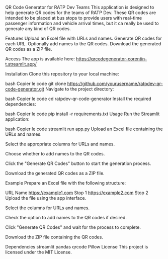 QR Code Generator for RATP Dev Teams
This application is designed to help generate QR codes for the teams of RATP Dev. These QR codes are intended to be placed at bus stops to provide users with real-time passenger information and vehicle arrival times, but it ca really be used to generate any kind of QR codes.

Features
Upload an Excel file with URLs and names.
Generate QR codes for each URL.
Optionally add names to the QR codes.
Download the generated QR codes as a ZIP file.

Access
The app is available here: https://qrcodegenerator-corentin-t.streamlit.app/

Installation
Clone this repository to your local machine:

bash
Copier le code
git clone https://github.com/yourusername/ratpdev-qr-code-generator.git
Navigate to the project directory:

bash
Copier le code
cd ratpdev-qr-code-generator
Install the required dependencies:

bash
Copier le code
pip install -r requirements.txt
Usage
Run the Streamlit application:

bash
Copier le code
streamlit run app.py
Upload an Excel file containing the URLs and names.

Select the appropriate columns for URLs and names.

Choose whether to add names to the QR codes.

Click the "Generate QR Codes" button to start the generation process.

Download the generated QR codes as a ZIP file.

Example
Prepare an Excel file with the following structure:

URL	Name
https://example1.com	Stop 1
https://example2.com	Stop 2
Upload the file using the app interface.

Select the columns for URLs and names.

Check the option to add names to the QR codes if desired.

Click "Generate QR Codes" and wait for the process to complete.

Download the ZIP file containing the QR codes.

Dependencies
streamlit
pandas
qrcode
Pillow
License
This project is licensed under the MIT License.
